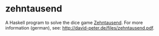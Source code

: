 # zehntausend
A Haskell program to solve the dice game [Zehntausend](http://de.wikipedia.org/wiki/Zehntausend_%28Spiel%29).
For more information (german), see: http://david-peter.de/files/zehntausend.pdf.
